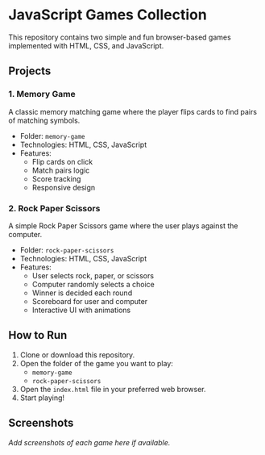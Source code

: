 
# JavaScript Games Collection

This repository contains two simple and fun browser-based games implemented with HTML, CSS, and JavaScript.

## Projects

### 1. Memory Game
A classic memory matching game where the player flips cards to find pairs of matching symbols.

- Folder: `memory-game`
- Technologies: HTML, CSS, JavaScript
- Features:
  - Flip cards on click
  - Match pairs logic
  - Score tracking
  - Responsive design

### 2. Rock Paper Scissors
A simple Rock Paper Scissors game where the user plays against the computer.

- Folder: `rock-paper-scissors`
- Technologies: HTML, CSS, JavaScript
- Features:
  - User selects rock, paper, or scissors
  - Computer randomly selects a choice
  - Winner is decided each round
  - Scoreboard for user and computer
  - Interactive UI with animations

## How to Run

1. Clone or download this repository.
2. Open the folder of the game you want to play:
   - `memory-game`
   - `rock-paper-scissors`
3. Open the `index.html` file in your preferred web browser.
4. Start playing!

## Screenshots

_Add screenshots of each game here if available._


